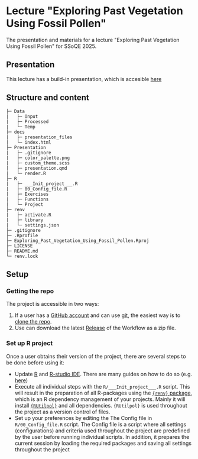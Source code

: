# Lecture "Exploring Past Vegetation Using Fossil Pollen"

The presentation and materials for a lecture "Exploring Past Vegetation Using Fossil Pollen" for SSoQE 2025.

## Presentation

This lecture has a build-in presentation, which is accesible [here](https://ssoqe.github.io/SSoQE-Exploring_Past_Vegetation_Using_Fossil_Pollen/)

## Structure and content

```plaintext
├─ Data
|   ├─ Input
|   ├─ Processed
|   └─ Temp
├─ docs
|   ├─ presentation_files
|   └─ index.html
├─ Presentation
|   ├─ .gitignore
|   ├─ color_palette.png
|   ├─ custom_theme.scss
|   ├─ presentation.qmd
|   └─ render.R
├─ R
|   ├─ ___Init_project___.R
|   ├─ 00_Config_file.R
|   ├─ Exercises
|   ├─ Functions
|   └─ Project
├─ renv
|   ├─ activate.R
|   ├─ library
|   └─ settings.json
├─ .gitignore
├─ .Rprofile
├─ Exploring_Past_Vegetation_Using_Fossil_Pollen.Rproj
├─ LICENSE
├─ README.md
└─ renv.lock
```

## Setup

### Getting the repo

The project is accessible in two ways:
  
1. If a user has a [GitHub account](https://github.com/) and can use [git](https://git-scm.com/), the easiest way is to [clone the repo](https://docs.github.com/en/repositories/creating-and-managing-repositories/cloning-a-repository).
2. Use can download the latest [Release](https://github.com/SSoQE/SSoQE-Exploring_Past_Vegetation_Using_Fossil_Pollen/releases) of the Workflow as a zip file.

### Set up R project

Once a user obtains their version of the project, there are several steps to be done before using it:

* Update [R](https://en.wikipedia.org/wiki/R_(programming_language)) and [R-studio IDE](https://posit.co/products/open-source/rstudio/). There are many guides on how to do so (e.g. [here](https://jennhuck.github.io/workshops/install_update_R.html))
* Execute all individual steps with the `R/___Init_project___.R` script. This will result in the preparation of all R-packages using the [`{renv}` package](https://rstudio.github.io/renv/articles/renv.html), which is an R dependency management of your projects. Mainly it will install [`{RUtilpol}`](https://github.com/HOPE-UIB-BIO/R-Utilpol-package) and all dependencies. `{RUtilpol}` is used throughout the project as a version control of files.
* Set up your preferences by editing the The Config file in `R/00_Config_file.R` script. The Config file is a script where all settings (configurations) and criteria used throughout the project are predefined by the user before running individual scripts. In addition, it prepares the current session by loading the required packages and saving all settings throughout the project